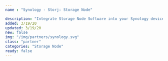 ```yaml
---
name : "Synology - Storj: Storage Node"

description: "Integrate Storage Node Software into your Synology device."
added: 3/19/20
updated: 3/19/20
new: false
img: "/img/partners/synology.svg"
class: "partner"
categories: "Storage Node"
ready: false
---
```

